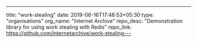 ---
title: "work-stealing"
date: 2019-06-16T17:46:53+05:30
type: "organisations"
org_name: "Internet Archive"
repo_desc: "Demonstration library for using work stealing with Redis"
repo_link: https://github.com/internetarchive/work-stealing---